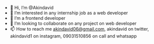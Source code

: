 - 👋 Hi, I’m @Akindavid
- 👀 I’m interested in any internship job as a web developer
- 🌱 I’m a frontend developer
- 💞️ I’m looking to collaborate on any project on web developer
- 📫 How to reach me akindavid06@gmail.com, akindavid on twitter, akindavid1 on instagram, 09031510856 on call and whatsapp

<!---
Akindavid/Akindavid is a ✨ special ✨ repository because its `README.md` (this file) appears on your GitHub profile.
You can click the Preview link to take a look at your changes.
--->
